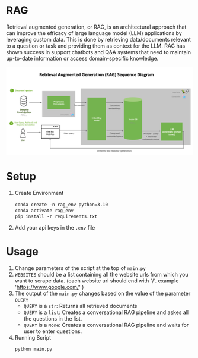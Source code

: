 # RAG
Retrieval augmented generation, or RAG, is an architectural approach that can improve the efficacy of large language model (LLM) applications by leveraging custom data. This is done by retrieving data/documents relevant to a question or task and providing them as context for the LLM. RAG has shown success in support chatbots and Q&A systems that need to maintain up-to-date information or access domain-specific knowledge.

![RAG Pipeline](assets/rag_pipeline.png)


# Setup
1. Create Environment
    ```
    conda create -n rag_env python=3.10
    conda activate rag_env
    pip install -r requirements.txt
    ```
1. Add your api keys in the `.env` file

# Usage
1. Change parameters of the script at the top of `main.py`
1. `WEBSITES` should be a list containing all the website urls from which you want to scrape data. (each website url should end with '/'. example 'https://www.google.com/' )
1. The output of the `main.py` changes based on the value of the parameter `QUERY`
    - `QUERY` is a `str`: Returns all retrieved documents
    - `QUERY` is a `list`: Creates a conversational RAG pipeline and askes all the questions in the list.
    - `QUERY` is a `None`: Creates a conversational RAG pipeline and waits for user to enter questions.
1. Running Script
    ```
    python main.py
    ```
